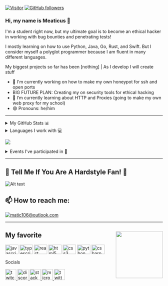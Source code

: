 [![Visitor](https://visitor-badge.laobi.icu/badge?page_id=Meaticus22.Meaticus22)](https://github.com/Meaticus22) [![GitHub followers](https://img.shields.io/github/followers/Meaticus22.svg?style=social&label=Follow)](https://github.com/Meaticus22?tab=followers)

### Hi, my name is Meaticus 👋
I'm a student right now, but my ultimate goal is to become an ethical hacker in working with bug bounties and penetrating tests!

I mostly learning on how to use Python, Java, Go, Rust, and Swift. But I consider myself a polyglot programmer because I am fluent in many different languages. 

My biggest projects so far has been [nothing] | As I develop I will create stuff 
- 🔭 I'm currently working on how to make my own honeypot for ssh and open ports 
- BIG FUTURE PLAN: Creating my on security tools for ethical hacking
- 🌱 I’m currently learning about HTTP and Proxies (going to make my own web proxy for my school)
- 😄 Pronouns: he/him 

---

<details>
  <summary>My GitHub Stats 📊</summary>
  
  ![GitHub stats](https://github-readme-stats.vercel.app/api?username=Meaticus22) 
  
  ![GitHub streak stats](https://github-readme-streak-stats.herokuapp.com/?user=Meaticus22)  
</details>

<details>
  <summary>Languages I work with 💻</summary>
  This is powered by wakatime and updates automatically as I write more code <br>
  NB: Depending on what I am working on when you visit this, data may be thrown out because I frequently use one language for extended periods of time.
  
 [![Top Langs](https://github-readme-stats.vercel.app/api/top-langs/?username=Meaticus22&langs_count=8)](https://github.com/Meaticus22/Meaticus22)  
  <img src="https://wakatime.com/share/@Meaticus22/ecfdff99-821c-4e4f-9e9b-d822c6bf22fe.svg" width="60%"/>
</details>

![](http://github-profile-summary-cards.vercel.app/api/cards/repos-per-language?username=Meaticus22&theme=jolly)

<details>
  <summary>Events I've participated in 📅</summary>
  - Adevent of Code 2020 <br>
  - Advent of Code 2021 <br>
  - Advent of code 2022 <br>
  - Joined Stack Exchange <br>
  - Joined Replit (2022) <br>
</details>

---
## 🎵 Tell Me If You Are A Hardstyle Fan! 🎵
![Alt text](https://spotify-recently-played-readme.vercel.app/api?user=31ryumixijtw32s4eovgvddf5xje)

<h2>📫 How to reach me:</h2>

<a href="mailto:matic106@outlook.com">![matic106@outlook.com](https://img.shields.io/badge/Outlook-D14836?style=for-the-badge&logo=outlook&logoColor=white)</a>

---

<h2>My&nbsp;<strong>favorite</strong><img src="https://i.gifer.com/BNOo.gif" style="float:right; height:150px" /></h2>

<p><img alt="javascript logo" src="https://cdn.jsdelivr.net/gh/devicons/devicon/icons/javascript/javascript-original.svg" style="height:30px; width:42px" /> <img alt="typescript logo" src="https://cdn.jsdelivr.net/gh/devicons/devicon/icons/typescript/typescript-plain.svg" style="height:30px; width:42px" /> <img alt="react logo" src="https://cdn.jsdelivr.net/gh/devicons/devicon/icons/react/react-original.svg" style="height:30px; width:42px" /> <img alt="html5 logo" src="https://cdn.jsdelivr.net/gh/devicons/devicon/icons/html5/html5-original.svg" style="height:30px; width:42px" /> <img alt="css3 logo" src="https://cdn.jsdelivr.net/gh/devicons/devicon/icons/css3/css3-original.svg" style="height:30px; width:42px" /> <img alt="python logo" src="https://cdn.jsdelivr.net/gh/devicons/devicon/icons/python/python-original.svg" style="height:30px; width:42px" /> <img alt="csharp logo" src="https://cdn.jsdelivr.net/gh/devicons/devicon/icons/csharp/csharp-original.svg" style="height:30px; width:42px" /></p>

<p>Socials</p>

<p><a href="https://www.twitch.tv/Meaticus" target="_blank"><img alt="twitch logo" src="https://img.shields.io/static/v1?message=Twitch&amp;logo=twitch&amp;label=&amp;color=9146FF&amp;logoColor=white&amp;labelColor=&amp;style=for-the-badge" style="height:35px" /> </a> <a href="https://discord.com/channels/@me/1048703331347988580" target="_blank"> <img alt="discord logo" src="https://img.shields.io/static/v1?message=Discord&amp;logo=discord&amp;label=&amp;color=7289DA&amp;logoColor=white&amp;labelColor=&amp;style=for-the-badge" style="height:35px" /> </a> <a href="https://stackoverflow.com/users/21421465/meaticus" target="_blank"> <img alt="stackoverflow logo" src="https://img.shields.io/static/v1?message=Stackoverflow&amp;logo=stackoverflow&amp;label=&amp;color=FE7A16&amp;logoColor=white&amp;labelColor=&amp;style=for-the-badge" style="height:35px" /> </a> <a href="mailto="> <img alt="microsoft-outlook logo" src="https://img.shields.io/static/v1?message=Outlook&amp;logo=microsoft-outlook&amp;label=&amp;color=0078D4&amp;logoColor=white&amp;labelColor=&amp;style=for-the-badge" style="height:35px" /> </a> <a href="https://twitter.com/CyberMeaticus" target="_blank"> <img alt="twitter logo" src="https://img.shields.io/static/v1?message=Twitter&amp;logo=twitter&amp;label=&amp;color=1DA1F2&amp;logoColor=white&amp;labelColor=&amp;style=for-the-badge" style="height:35px" /> </a></p>

<p>&nbsp;</p>
